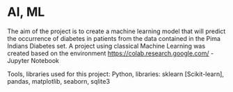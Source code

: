 # AI, ML
The aim of the project is to create a machine learning model that will predict the occurrence of diabetes in patients from the data contained in the Pima Indians Diabetes set.
A project using classical Machine Learning was created based on the environment https://colab.research.google.com/ - Jupyter Notebook

Tools, libraries used for this project: Python, libraries: sklearn [Scikit-learn], pandas, matplotlib, seaborn, sqlite3
